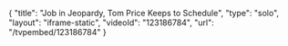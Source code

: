{
    "title": "Job in Jeopardy, Tom Price Keeps to Schedule",
    "type": "solo",
    "layout": "iframe-static",
    "videoId": "123186784",
    "url": "\/tvpembed\/123186784"
}